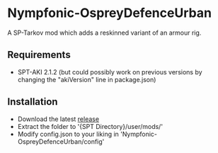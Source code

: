 # Nympfonic-OspreyDefenceUrban
 A SP-Tarkov mod which adds a reskinned variant of an armour rig.

## Requirements
 - SPT-AKI 2.1.2 (but could possibly work on previous versions by changing the "akiVersion" line in package.json)

## Installation
 - Download the latest [release](https://github.com/Nympfonic/Nympfonic-OspreyDefenceUrban/releases)
 - Extract the folder to '{SPT Directory}/user/mods/'
 - Modify config.json to your liking in 'Nympfonic-OspreyDefenceUrban/config'
